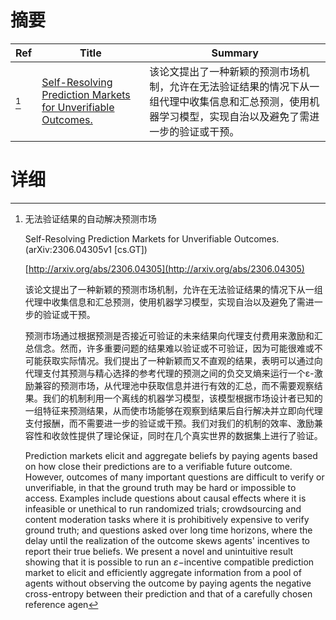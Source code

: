# 摘要

| Ref | Title | Summary |
| --- | --- | --- |
| [^1] | [Self-Resolving Prediction Markets for Unverifiable Outcomes.](http://arxiv.org/abs/2306.04305) | 该论文提出了一种新颖的预测市场机制，允许在无法验证结果的情况下从一组代理中收集信息和汇总预测，使用机器学习模型，实现自治以及避免了需进一步的验证或干预。 |

# 详细

[^1]: 无法验证结果的自动解决预测市场

    Self-Resolving Prediction Markets for Unverifiable Outcomes. (arXiv:2306.04305v1 [cs.GT])

    [http://arxiv.org/abs/2306.04305](http://arxiv.org/abs/2306.04305)

    该论文提出了一种新颖的预测市场机制，允许在无法验证结果的情况下从一组代理中收集信息和汇总预测，使用机器学习模型，实现自治以及避免了需进一步的验证或干预。

    

    预测市场通过根据预测是否接近可验证的未来结果向代理支付费用来激励和汇总信念。然而，许多重要问题的结果难以验证或不可验证，因为可能很难或不可能获取实际情况。我们提出了一种新颖而又不直观的结果，表明可以通过向代理支付其预测与精心选择的参考代理的预测之间的负交叉熵来运行一个ε-激励兼容的预测市场，从代理池中获取信息并进行有效的汇总，而不需要观察结果。我们的机制利用一个离线的机器学习模型，该模型根据市场设计者已知的一组特征来预测结果，从而使市场能够在观察到结果后自行解决并立即向代理支付报酬，而不需要进一步的验证或干预。我们对我们的机制的效率、激励兼容性和收敛性提供了理论保证，同时在几个真实世界的数据集上进行了验证。

    Prediction markets elicit and aggregate beliefs by paying agents based on how close their predictions are to a verifiable future outcome. However, outcomes of many important questions are difficult to verify or unverifiable, in that the ground truth may be hard or impossible to access. Examples include questions about causal effects where it is infeasible or unethical to run randomized trials; crowdsourcing and content moderation tasks where it is prohibitively expensive to verify ground truth; and questions asked over long time horizons, where the delay until the realization of the outcome skews agents' incentives to report their true beliefs. We present a novel and unintuitive result showing that it is possible to run an $\varepsilon-$incentive compatible prediction market to elicit and efficiently aggregate information from a pool of agents without observing the outcome by paying agents the negative cross-entropy between their prediction and that of a carefully chosen reference agen
    

